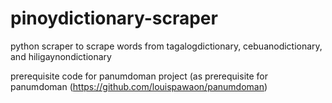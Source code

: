 # pinoydictionary-scraper
python scraper to scrape words from tagalogdictionary, cebuanodictionary, and hiligaynondictionary

prerequisite code for panumdoman project (as prerequisite for panumdoman (https://github.com/louispawaon/panumdoman)
